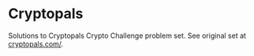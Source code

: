 # Cryptopals

Solutions to Cryptopals Crypto Challenge problem set. See original 
set at [cryptopals.com/](http://cryptopals.com/).
